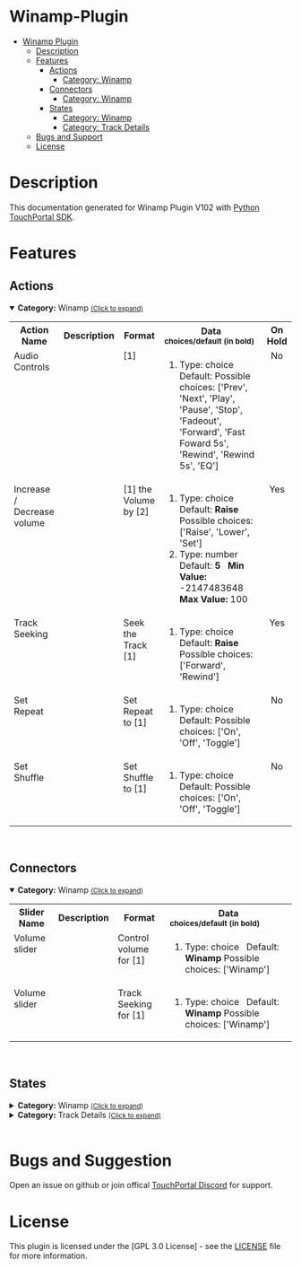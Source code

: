 
# Winamp-Plugin
- [Winamp Plugin](#Winamp-Plugin)
  - [Description](#description)
  - [Features](#Features)
    - [Actions](#actions)
        - [Category: Winamp](#tp.plugin.Winamp.mainactions)
    - [Connectors](#connectors)
        - [Category: Winamp](#tp.plugin.Winamp.mainconnectors)
    - [States](#states)
        - [Category: Winamp](#tp.plugin.Winamp.mainstates)
        - [Category: Track Details](#tp.plugin.Winamp.trackDetailsstates)
  - [Bugs and Support](#bugs-and-suggestion)
  - [License](#license)
  
# Description

This documentation generated for Winamp Plugin V102 with [Python TouchPortal SDK](https://github.com/KillerBOSS2019/TouchPortal-API).
# Features

## Actions
<details open id='tp.plugin.Winamp.mainactions'><summary><b>Category:</b> Winamp <small><ins>(Click to expand)</ins></small></summary><table>
<tr valign='buttom'><th>Action Name</th><th>Description</th><th>Format</th><th nowrap>Data<br/><div align=left><sub>choices/default (in bold)</th><th>On<br/>Hold</sub></div></th></tr>
<tr valign='top'><td>Audio Controls</td><td> </td><td>[1]</td><td><ol start=1><li>Type: choice &nbsp; 
Default: <b></b> Possible choices: ['Prev', 'Next', 'Play', 'Pause', 'Stop', 'Fadeout', 'Forward', 'Fast Foward 5s', 'Rewind', 'Rewind 5s', 'EQ']</li>
</ol></td>
<td align=center>No</td>
<tr valign='top'><td>Increase / Decrease volume</td><td> </td><td>[1] the Volume by [2]</td><td><ol start=1><li>Type: choice &nbsp; 
Default: <b>Raise</b> Possible choices: ['Raise', 'Lower', 'Set']</li>
<li>Type: number &nbsp; 
Default: <b>5</b> &nbsp; <b>Min Value:</b> -2147483648 &nbsp; <b>Max Value:</b> 100</li>
</ol></td>
<td align=center>Yes</td>
<tr valign='top'><td>Track Seeking</td><td> </td><td>Seek the Track [1]</td><td><ol start=1><li>Type: choice &nbsp; 
Default: <b>Raise</b> Possible choices: ['Forward', 'Rewind']</li>
</ol></td>
<td align=center>Yes</td>
<tr valign='top'><td>Set Repeat</td><td> </td><td>Set Repeat to [1]</td><td><ol start=1><li>Type: choice &nbsp; 
Default: <b></b> Possible choices: ['On', 'Off', 'Toggle']</li>
</ol></td>
<td align=center>No</td>
<tr valign='top'><td>Set Shuffle</td><td> </td><td>Set Shuffle to [1]</td><td><ol start=1><li>Type: choice &nbsp; 
Default: <b></b> Possible choices: ['On', 'Off', 'Toggle']</li>
</ol></td>
<td align=center>No</td>
</tr></table></details>
<br>

## Connectors
<details open id='tp.plugin.Winamp.mainconnectors'><summary><b>Category:</b> Winamp <small><ins>(Click to expand)</ins></small></summary><table>
<tr valign='buttom'><th>Slider Name</th><th>Description</th><th>Format</th><th nowrap>Data<br/><div align=left><sub>choices/default (in bold)</th></tr>
<tr valign='top'><td>Volume slider</td><td> </td><td>Control volume for [1]</td><td><ol start=1><li>Type: choice &nbsp; 
Default: <b>Winamp</b> Possible choices: ['Winamp']</li>
</ol></td>
<tr valign='top'><td>Volume slider</td><td> </td><td>Track Seeking for [1]</td><td><ol start=1><li>Type: choice &nbsp; 
Default: <b>Winamp</b> Possible choices: ['Winamp']</li>
</ol></td>
</table></details>
<br>

## States
<details id='tp.plugin.Winamp.mainstates'><summary><b>Category:</b> Winamp <small><ins>(Click to expand)</ins></small></summary>


| Id | Description | DefaultValue | parentGroup |
| --- | --- | --- | --- |
| .state.Winamp_Status | Winamp | Winamp.exe Status |  |   |
| .state.playingStatus | Winamp | Playing Status |  |   |
| .state.currentVolume | Winamp | Current Volume |  |   |
| .state.repeatStatus | Winamp | Repeat Status |  |   |
| .state.shuffleStatus | Winamp | Shuffle Status |  |   |
| .state.totalTracks | Winamp | Total Tracks |  |   |
</details>

<details id='tp.plugin.Winamp.trackDetailsstates'><summary><b>Category:</b> Track Details <small><ins>(Click to expand)</ins></small></summary>


| Id | Description | DefaultValue | parentGroup |
| --- | --- | --- | --- |
| .state.currentTrack.Title | Winamp | Current Track Title |  |   |
| .state.currentTrack.Length | Winamp | Current Track Length |  |   |
| .state.currentTrack.Playtime | Winamp | Current Track Time Playing |  |   |
| .state.currentTrack.TimeLeft | Winamp | Current Track Time Left |  |   |
</details>

<br>

# Bugs and Suggestion
Open an issue on github or join offical [TouchPortal Discord](https://discord.gg/MgxQb8r) for support.


# License
This plugin is licensed under the [GPL 3.0 License] - see the [LICENSE](LICENSE) file for more information.

